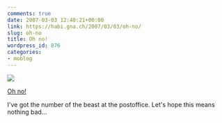 ```yaml
---
comments: true
date: 2007-03-03 12:40:21+00:00
link: https://habi.gna.ch/2007/03/03/oh-no/
slug: oh-no
title: Oh no!
wordpress_id: 876
categories:
- moblog
---
```



 [![](https://static.flickr.com/124/408656584_b11b8cc1f1_m.jpg)](https://www.flickr.com/photos/habi/408656584/)
   

 
  [Oh no!](https://www.flickr.com/photos/habi/408656584/)
    

 



I've got the number of the beast at the postoffice. Let's hope this means nothing bad...
  

